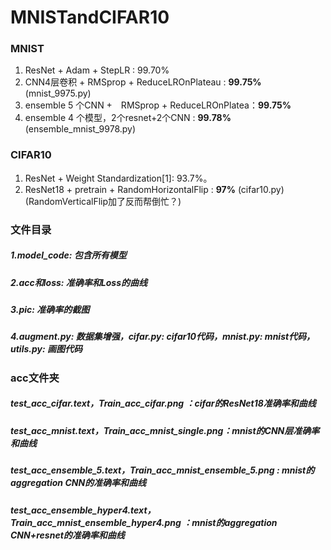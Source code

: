 # MNISTandCIFAR10
### MNIST
1. ResNet + Adam + StepLR : 99.70% 
2. CNN4层卷积 + RMSprop + ReduceLROnPlateau : **99.75%**  (mnist_9975.py)
3. ensemble 5 个CNN +　RMSprop + ReduceLROnPlatea：**99.75%**
4. ensemble 4 个模型，2个resnet+2个CNN : **99.78%**(ensemble_mnist_9978.py)
### CIFAR10
1. ResNet + Weight Standardization[1]: 93.7%。
2. ResNet18 + pretrain + RandomHorizontalFlip : **97%** (cifar10.py) (RandomVerticalFlip加了反而帮倒忙？)
### 文件目录
##### 1.model_code: 包含所有模型
##### 2.acc和loss: 准确率和Loss的曲线
##### 3.pic: 准确率的截图
##### 4.augment.py: 数据集增强，cifar.py: cifar10代码，mnist.py: mnist代码，utils.py: 画图代码

### acc文件夹
##### test_acc_cifar.text，Train_acc_cifar.png ：cifar的ResNet18准确率和曲线
##### test_acc_mnist.text，Train_acc_mnist_single.png：mnist的CNN层准确率和曲线
##### test_acc_ensemble_5.text，Train_acc_mnist_ensemble_5.png : mnist的aggregation CNN的准确率和曲线
##### test_acc_ensemble_hyper4.text，Train_acc_mnist_ensemble_hyper4.png ：mnist的aggregation CNN+resnet的准确率和曲线
